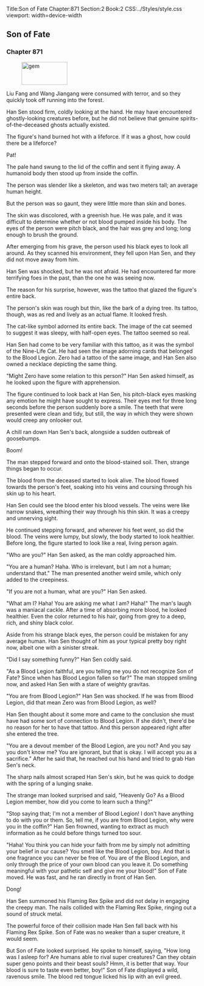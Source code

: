 Title:Son of Fate 
Chapter:871 
Section:2 
Book:2 
CSS:../Styles/style.css 
viewport: width=device-width
  
## Son of Fate
### Chapter 871
  
<figure>
	<img src="../Images/gem.gif" alt="gem" id="gem" width="120" height="60" />
</figure>
  

  
Liu Fang and Wang Jiangang were consumed with terror, and so they quickly took off running into the forest.

Han Sen stood firm, coldly looking at the hand. He may have encountered ghostly-looking creatures before, but he did not believe that genuine spirits-of-the-deceased ghosts actually existed.

The figure's hand burned hot with a lifeforce. If it was a ghost, how could there be a lifeforce?

Pat!

The pale hand swung to the lid of the coffin and sent it flying away. A humanoid body then stood up from inside the coffin.

The person was slender like a skeleton, and was two meters tall; an average human height.

But the person was so gaunt, they were little more than skin and bones.

The skin was discolored, with a greenish hue. He was pale, and it was difficult to determine whether or not blood pumped inside his body. The eyes of the person were pitch black, and the hair was grey and long; long enough to brush the ground.

After emerging from his grave, the person used his black eyes to look all around. As they scanned his environment, they fell upon Han Sen, and they did not move away from him.

Han Sen was shocked, but he was not afraid. He had encountered far more terrifying foes in the past, than the one he was seeing now.

The reason for his surprise, however, was the tattoo that glazed the figure's entire back.

The person's skin was rough but thin, like the bark of a dying tree. Its tattoo, though, was as red and lively as an actual flame. It looked fresh.

The cat-like symbol adorned its entire back. The image of the cat seemed to suggest it was sleepy, with half-open eyes. The tattoo seemed so real.

Han Sen had come to be very familiar with this tattoo, as it was the symbol of the Nine-Life Cat. He had seen the image adorning cards that belonged to the Blood Legion. Zero had a tattoo of the same image, and Han Sen also owned a necklace depicting the same thing.

"Might Zero have some relation to this person?" Han Sen asked himself, as he looked upon the figure with apprehension.

The figure continued to look back at Han Sen, his pitch-black eyes masking any emotion he might have sought to express. Their eyes met for three long seconds before the person suddenly bore a smile. The teeth that were presented were clean and tidy, but still, the way in which they were shown would creep any onlooker out.

A chill ran down Han Sen's back, alongside a sudden outbreak of goosebumps.

Boom!

The man stepped forward and onto the blood-stained soil. Then, strange things began to occur.

The blood from the deceased started to look alive. The blood flowed towards the person's feet, soaking into his veins and coursing through his skin up to his heart.

Han Sen could see the blood enter his blood vessels. The veins were like narrow snakes, wreathing their way through his thin skin. It was a creepy and unnerving sight.

He continued stepping forward, and wherever his feet went, so did the blood. The veins were lumpy, but slowly, the body started to look healthier. Before long, the figure started to look like a real, living person again.

"Who are you?" Han Sen asked, as the man coldly approached him.

"You are a human? Haha. Who is irrelevant, but I am not a human; understand that." The man presented another weird smile, which only added to the creepiness.

"If you are not a human, what are you?" Han Sen asked.

"What am I? Haha! You are asking me what I am? Haha!" The man's laugh was a maniacal cackle. After a time of absorbing more blood, he looked healthier. Even the color returned to his hair, going from grey to a deep, rich, and shiny black color.

Aside from his strange black eyes, the person could be mistaken for any average human. Han Sen thought of him as your typical pretty boy right now, albeit one with a sinister streak.

"Did I say something funny?" Han Sen coldly said.

"As a Blood Legion faithful, are you telling me you do not recognize Son of Fate? Since when has Blood Legion fallen so far?" The man stopped smiling now, and asked Han Sen with a stare of weighty gravitas.

"You are from Blood Legion?" Han Sen was shocked. If he was from Blood Legion, did that mean Zero was from Blood Legion, as well?

Han Sen thought about it some more and came to the conclusion she must have had some sort of connection to Blood Legion. If she didn't, there'd be no reason for her to have that tattoo. And this person appeared right after she entered the tree.

"You are a devout member of the Blood Legion, are you not? And you say you don't know me? You are ignorant, but that is okay. I will accept you as a sacrifice." After he said that, he reached out his hand and tried to grab Han Sen's neck.

The sharp nails almost scraped Han Sen's skin, but he was quick to dodge with the spring of a lunging snake.

The strange man looked surprised and said, "Heavenly Go? As a Blood Legion member, how did you come to learn such a thing?"

"Stop saying that; I'm not a member of Blood Legion! I don't have anything to do with you or them. So, tell me, if you are from Blood Legion, why were you in the coffin?" Han Sen frowned, wanting to extract as much information as he could before things turned too sour.

"Haha! You think you can hide your faith from me by simply not admitting your belief in our cause? You smell like the Blood Legion, boy. And that is one fragrance you can never be free of. You are of the Blood Legion, and only through the price of your own blood can you leave it. Do something meaningful with your pathetic self and give me your blood!" Son of Fate moved. He was fast, and he ran directly in front of Han Sen.

Dong!

Han Sen summoned his Flaming Rex Spike and did not delay in engaging the creepy man. The nails collided with the Flaming Rex Spike, ringing out a sound of struck metal.

The powerful force of their collision made Han Sen fall back with his Flaming Rex Spike. Son of Fate was no weaker than a super creature, it would seem.

But Son of Fate looked surprised. He spoke to himself, saying, "How long was I asleep for? Are humans able to rival super creatures? Can they obtain super geno points and their beast souls? Hmm, it is better that way. Your blood is sure to taste even better, boy!" Son of Fate displayed a wild, ravenous smile. The blood red tongue licked his lip with an evil greed.